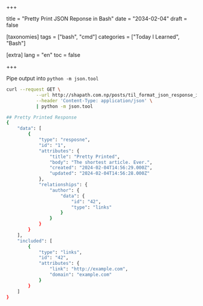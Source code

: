 +++

title = "Pretty Print JSON Reponse in Bash"
date = "2034-02-04"
draft = false

[taxonomies]
tags = ["bash", "cmd"]
categories = ["Today I Learned", "Bash"]


[extra]
lang = "en"
toc = false

+++

Pipe output into `python -m json.tool`

```bash
curl --request GET \
           --url http://shapath.com.np/posts/til_format_json_response_in_bash.json \
           --header 'Content-Type: application/json' \
           | python -m json.tool
```

```bash
## Pretty Printed Response
{
    "data": [
        {
            "type": "resposne",
            "id": "1",
            "attributes": {
                "title": "Pretty Printed",
                "body": "The shortest article. Ever.",
                "created": "2024-02-04T14:56:29.000Z",
                "updated": "2024-02-04T14:56:28.000Z"
            },
            "relationships": {
                "author": {
                    "data": {
                        "id": "42",
                        "type": "links"
                    }
                }
            }
        }
    ],
    "included": [
        {
            "type": "links",
            "id": "42",
            "attributes": {
                "link": "http://example.com",
                "domain": "example.com"
            }
        }
    ]
}
```